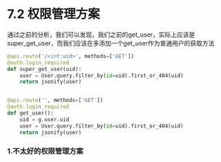 # 7.2 权限管理方案


通过之前的分析，我们可以发现，我们之前的get_user，实际上应该是super_get_user，而我们应该在多添加一个get_user作为普通用户的获取方法
```python
@api.route('/<int:uid>', methods=['GET'])
@auth.login_required
def super_get_user(uid):
    user = User.query.filter_by(id=uid).first_or_404(uid)
    return jsonify(user)


@api.route('', methods=['GET'])
@auth.login_required
def get_user():
    uid = g.user.uid
    user = User.query.filter_by(id=uid).first_or_404(uid)
    return jsonify(user)
```
### 1.不太好的权限管理方案